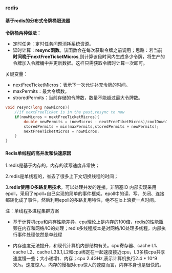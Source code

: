

### redis

#### 基于redis的分布式令牌桶限流器

**令牌桶两种做法：**

- 定时任务：定时任务问题消耗系统资源。
- 延时计算：**resync函数**。该函数会在每次获取令牌之前调用；思路：若当前**时间晚于nextFreeTicketMicros**,则计算该段时间内生成多少令牌，将生产的令牌加入令牌桶中并更新数据。这样只需获取令牌时计算一次即可。

关键变量：

- nextFreeTicketMicros：表示下一次允许补充令牌的时间。
- maxPermits：最大令牌数。
- stroredPermits：当前存储的令牌数，数量不能超过最大令牌数。

```c
void resync(long nowMicros){
	//if nextFreeTicket is in the past,resync to now
	if(nowMicros > nextFreeTicketMicros){
		double newPermits = (nowMicros - nextFreeTiketMicros)/coolDownIntervalMicros();
		storedPermits = min(maxPermits,storedPermits + newPermits);
		nextFreeTicketMicros = nowMicros;
	}
}
```



#### Redis单线程的高并发和快速原因

1.redis是基于内存的，内存的读写速度非常快；

2.redis是单线程的，省去了很多上下文切换线程的时间；

3.**redis使用IO多路复用技术**，可以处理并发的连接。非阻塞IO 内部实现采用epoll，采用了epoll+自己实现的简单的事件框架。epoll中的读、写、关闭、连接都转化成了事件，然后利用epoll的多路复用特性，绝不在io上浪费一点时间。

注：单线程多进程集群方案

- 基于计算机cpu和内存性能差异，cpu理论上是内存的100倍，redis的性能瓶颈在内存和网络/IO的处理；redis多线程版本是对网络/IO处理多线程，内部执行事件处理依然是单线程

- 内存速度无法提升，和现代计算机内部结构有关。cpu寄存器、cache L1、cache L2、cache L3(L1,L2和cpu绑定在一起速度接近cpu，L3多核cpu共享速度慢一些；大小递增)、内存；cpu 2.4GHz,表示计算机执行2.4 * 10^9 次/s。速度惊人，内存的慢相对cpu惊人的速度而言，内存本身也是很快的。

  

